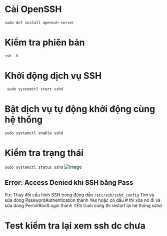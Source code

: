 # Cài OpenSSH
  `sudo dnf install openssh-server`
# Kiểm tra phiên bản
  `ssh -V`
# Khởi động dịch vụ SSH
  ` sudo systemctl start sshd`
# Bật dịch vụ tự động khởi động cùng hệ thống
  `sudo systemctl enable sshd`
# Kiểm tra trạng thái 
  `sudo systemctl status sshd`
  ![image](https://github.com/user-attachments/assets/a94546f1-ac95-4663-8177-62151492ffe0)
## Error: Access Denied khi SSH bằng Pass
Fix: Thay đổi cấu hình SSH trong đừng dẫn `/etc/ssh/sshd_config`
Tìm và sửa dòng PasswordAuthentication thành Yes hoặc có dấu # thì xóa nó đi
và sửa dòng PermitRootLogin thành YES 
Cuối cùng thì restart lại hệ thống sshd 
# Test kiểm tra lại xem ssh dc chưa
